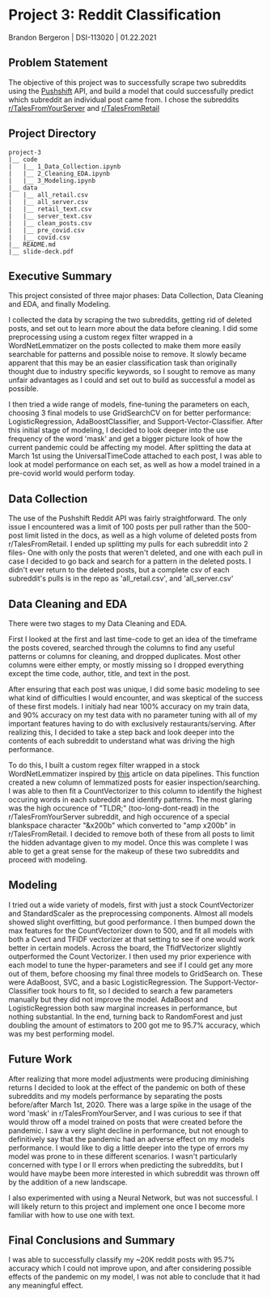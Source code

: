 # Project 3: Reddit Classification

Brandon Bergeron | DSI-113020 | 01.22.2021

## Problem Statement

The objective of this project was to successfully scrape two subreddits using the [Pushshift](https://github.com/pushshift/api) API, and build a model that could successfully predict which subreddit an individual post came from. I chose the subreddits [r/TalesFromYourServer](https://www.reddit.com/r/TalesFromYourServer/) and [r/TalesFromRetail](https://www.reddit.com/r/TalesFromRetail/)


## Project Directory
```
project-3
|__ code
|   |__ 1_Data_Collection.ipynb
|   |__ 2_Cleaning_EDA.ipynb
|   |__ 3_Modeling.ipynb
|__ data
|   |__ all_retail.csv
|   |__ all_server.csv
|   |__ retail_text.csv
|   |__ server_text.csv
|   |__ clean_posts.csv
|   |__ pre_covid.csv
|   |__ covid.csv
|__ README.md
|__ slide-deck.pdf
```

## Executive Summary

This project consisted of three major phases: Data Collection, Data Cleaning and EDA, and finally Modeling. 

I collected the data by scraping the two subreddits, getting rid of deleted posts, and set out to learn more about the data before cleaning. I did some preprocessing using a custom regex filter wrapped in a WordNetLemmatizer on the posts collected to make them more easily searchable for patterns and possible noise to remove. It slowly became apparent that this may be an easier classification task than originally thought due to industry specific keywords, so I sought to remove as many unfair advantages as I could and set out to build as successful a model as possible. 

I then tried a wide range of models, fine-tuning the parameters on each, choosing 3 final models to use GridSearchCV on for better performance: LogisticRegression, AdaBoostClassifier, and Support-Vector-Classifier. After this initial stage of modeling, I decided to look deeper into the use frequency of the word 'mask' and get a bigger picture look of how the current pandemic could be affecting my model. After splitting the data at March 1st using the UniversalTimeCode attached to each post, I was able to look at model performance on each set, as well as how a model trained in a pre-covid world would perform today.

## Data Collection

The use of the Pushshift Reddit API was fairly straightforward. The only issue I encountered was a limit of 100 posts per pull rather than the 500-post limit listed in the docs, as well as a high volume of deleted posts from r/TalesFromRetail. I ended up splitting my pulls for each subreddit into 2 files- One with only the posts that weren't deleted, and one with each pull in case I decided to go back and search for a pattern in the deleted posts. I didn't ever return to the deleted posts, but a complete csv of each subreddit's pulls is in the repo as 'all_retail.csv', and 'all_server.csv'

## Data Cleaning and EDA

There were two stages to my Data Cleaning and EDA. 

First I looked at the first and last time-code to get an idea of the timeframe the posts covered, searched through the columns to find any useful patterns or columns for cleaning, and dropped duplicates. Most other columns were either empty, or mostly missing so I dropped everything except the time code, author, title, and text in the post.

After ensuring that each post was unique, I did some basic modeling to see what kind of difficulties I would encounter, and was skeptical of the success of these first models. I initialy had near 100% accuracy on my train data, and 90% accuracy on my test data with no parameter tuning with all of my important features having to do with exclusively restaurants/serving. After realizing this, I decided to take a step back and look deeper into the contents of each subreddit to understand what was driving the high performance. 

To do this, I built a custom regex filter wrapped in a stock WordNetLemmatizer inspired by [this](https://towardsdatascience.com/building-an-etl-pipeline-in-python-f96845089635) article on data pipelines. This function created a new column of lemmatized posts for easier inspection/searching. I was able to then fit a CountVectorizer to this column to identify the highest occuring words in each subreddit and identify patterns. The most glaring was the high occurence of "TLDR;" (too-long-dont-read) in the r/TalesFromYourServer subreddit, and high occurence of a special blankspace character "&x200b" which converted to "amp x200b" in r/TalesFromRetail. I decided to remove both of these from all posts to limit the hidden advantage given to my model. Once this was complete I was able to get a great sense for the makeup of these two subreddits and proceed with modeling.


## Modeling

I tried out a wide variety of models, first with just a stock CountVectorizer and StandardScaler as the preprocessing components. Almost all models showed slight overfitting, but good performance. I then bumped down the max features for the CountVectorizer down to 500, and fit all models with both a Cvect and TFIDF vectorizer at that setting to see if one would work better in certain models. Across the board, the TfidfVectorizer slightly outperformed the Count Vectorizer. I then used my prior experience with each model to tune the hyper-parameters and see if I could get any more out of them, before choosing my final three models to GridSearch on. These were AdaBoost, SVC, and a basic LogisticRegression. The Support-Vector-Classifier took hours to fit, so I decided to search a few parameters manually but they did not improve the model. AdaBoost and LogisticRegression both saw marginal increases in performance, but nothing substantial. In the end, turning back to RandomForest and just doubling the amount of estimators to 200 got me to 95.7% accuracy, which was my best performing model. 

## Future Work

After realizing that more model adjustments were producing diminishing returns I decided to look at the effect of the pandemic on both of these subreddits and my models performance by separating the posts before/after March 1st, 2020. There was a large spike in the usage of the word 'mask' in r/TalesFromYourServer, and I was curious to see if that would throw off a model trained on posts that were created before the pandemic. I saw a very slight decline in performance, but not enough to definitively say that the pandemic had an adverse effect on my models performance. I would like to dig a little deeper into the type of errors my model was prone to in these different scenarios. I wasn't particularly concerned with type I or II errors when predicting the subreddits, but I would have maybe been more interested in which subreddit was thrown off by the addition of a new landscape. 

I also experimented with using a Neural Network, but was not successful. I will likely return to this project and implement one once I become more familiar with how to use one with text. 


## Final Conclusions and Summary

I was able to successfully classify my ~20K reddit posts with 95.7% accuracy which I could not improve upon, and after considering possible effects of the pandemic on my model, I was not able to conclude that it had any meaningful effect.  